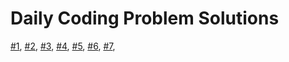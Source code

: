 # Daily Coding Problem Solutions

[#1](https://github.com/rusuraluca/dcp/blob/main/1/solution.py),
[#2](https://github.com/rusuraluca/dcp/blob/main/2/solution.py),
[#3](https://github.com/rusuraluca/dcp/blob/main/3/solution.py),
[#4](https://github.com/rusuraluca/dcp/blob/main/4/solution.py),
[#5](https://github.com/rusuraluca/dcp/blob/main/5/solution.py),
[#6](https://github.com/rusuraluca/dcp/blob/main/6/solution.py),
[#7](https://github.com/rusuraluca/dcp/blob/main/7/solution.py),